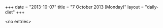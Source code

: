 +++
date = "2013-10-07"
title = "7 October 2013 (Monday)"
layout = "daily-diet"
+++

<p>&lt;no entries&gt;</p>
